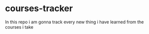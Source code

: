 # courses-tracker
In this repo i am gonna track every new thing i have learned from the courses i take
